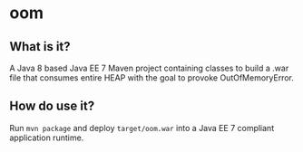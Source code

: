 # oom
## What is it?
A Java 8 based Java EE 7 Maven project containing classes to build a .war file that consumes entire HEAP with the goal to provoke OutOfMemoryError.

## How do use it?
Run `mvn package` and deploy `target/oom.war` into a Java EE 7 compliant application runtime.
